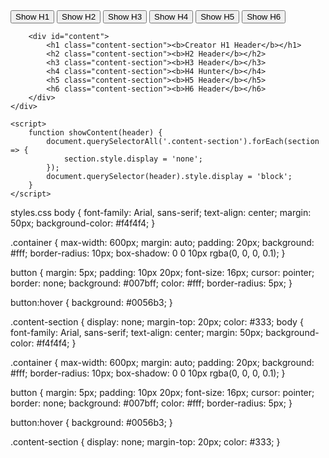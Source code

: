 <!DOCTYPE html>
<html lang="en">
<head>
    <meta charset="UTF-8">
    <meta name="viewport" content="width=device-width, initial-scale=1.0">
    <title>White Paper Content</title>
    <link rel="stylesheet" href="styles.css">
</head>
<body>
    <div class="container">
        <button onclick="showContent('h1')">Show H1</button>
        <button onclick="showContent('h2')">Show H2</button>
        <button onclick="showContent('h3')">Show H3</button>
        <button onclick="showContent('h4')">Show H4</button>
        <button onclick="showContent('h5')">Show H5</button>
        <button onclick="showContent('h6')">Show H6</button>

        <div id="content">
            <h1 class="content-section"><b>Creator H1 Header</b></h1>
            <h2 class="content-section"><b>H2 Header</b></h2>
            <h3 class="content-section"><b>H3 Header</b></h3>
            <h4 class="content-section"><b>H4 Hunter</b></h4>
            <h5 class="content-section"><b>H5 Header</b></h5>
            <h6 class="content-section"><b>H6 Header</b></h6>
        </div>
    </div>

    <script>
        function showContent(header) {
            document.querySelectorAll('.content-section').forEach(section => {
                section.style.display = 'none';
            });
            document.querySelector(header).style.display = 'block';
        }
    </script>
</body>
</html>
styles.css
body {
    font-family: Arial, sans-serif;
    text-align: center;
    margin: 50px;
    background-color: #f4f4f4;
}

.container {
    max-width: 600px;
    margin: auto;
    padding: 20px;
    background: #fff;
    border-radius: 10px;
    box-shadow: 0 0 10px rgba(0, 0, 0, 0.1);
}

button {
    margin: 5px;
    padding: 10px 20px;
    font-size: 16px;
    cursor: pointer;
    border: none;
    background: #007bff;
    color: #fff;
    border-radius: 5px;
}

button:hover {
    background: #0056b3;
}

.content-section {
    display: none;
    margin-top: 20px;
    color: #333;
body {
    font-family: Arial, sans-serif;
    text-align: center;
    margin: 50px;
    background-color: #f4f4f4;
}

.container {
    max-width: 600px;
    margin: auto;
    padding: 20px;
    background: #fff;
    border-radius: 10px;
    box-shadow: 0 0 10px rgba(0, 0, 0, 0.1);
}

button {
    margin: 5px;
    padding: 10px 20px;
    font-size: 16px;
    cursor: pointer;
    border: none;
    background: #007bff;
    color: #fff;
    border-radius: 5px;
}

button:hover {
    background: #0056b3;
}

.content-section {
    display: none;
    margin-top: 20px;
    color: #333;
}

